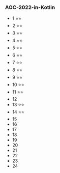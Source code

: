 ### AOC-2022-in-Kotlin

- 1 :star::star:
- 2 :star::star:
- 3 :star::star:
- 4 :star::star:
- 5 :star::star:
- 6 :star::star:
- 7 :star::star:
- 8 :star::star:
- 9 :star::star:
- 10 :star::star:
- 11 :star::star:
- 12
- 13 :star::star:
- 14 :star::star:
- 15
- 16
- 17
- 18
- 19
- 20
- 21
- 22
- 23
- 24